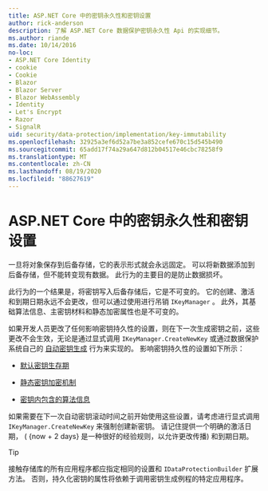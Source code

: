 ```yaml
---
title: ASP.NET Core 中的密钥永久性和密钥设置
author: rick-anderson
description: 了解 ASP.NET Core 数据保护密钥永久性 Api 的实现细节。
ms.author: riande
ms.date: 10/14/2016
no-loc:
- ASP.NET Core Identity
- cookie
- Cookie
- Blazor
- Blazor Server
- Blazor WebAssembly
- Identity
- Let's Encrypt
- Razor
- SignalR
uid: security/data-protection/implementation/key-immutability
ms.openlocfilehash: 32925a3ef6d52a7be3a852cefe670c15d545b490
ms.sourcegitcommit: 65add17f74a29a647d812b04517e46cbc78258f9
ms.translationtype: MT
ms.contentlocale: zh-CN
ms.lasthandoff: 08/19/2020
ms.locfileid: "88627619"
---
```

# <a name="key-immutability-and-key-settings-in-aspnet-core"></a>ASP.NET Core 中的密钥永久性和密钥设置

一旦将对象保存到后备存储，它的表示形式就会永远固定。 可以将新数据添加到后备存储，但不能转变现有数据。 此行为的主要目的是防止数据损坏。

此行为的一个结果是，将密钥写入后备存储后，它是不可变的。 它的创建、激活和到期日期永远不会更改，但可以通过使用进行吊销 `IKeyManager` 。 此外，其基础算法信息、主密钥材料和静态加密属性也是不可变的。

如果开发人员更改了任何影响密钥持久性的设置，则在下一次生成密钥之前，这些更改不会生效，无论是通过显式调用 `IKeyManager.CreateNewKey` 或通过数据保护系统自己的 [自动密钥生成](xref:security/data-protection/implementation/key-management#data-protection-implementation-key-management) 行为来实现的。 影响密钥持久性的设置如下所示：

* [默认密钥生存期](xref:security/data-protection/implementation/key-management#data-protection-implementation-key-management)

* [静态密钥加密机制](xref:security/data-protection/implementation/key-encryption-at-rest)

* [密钥内包含的算法信息](xref:security/data-protection/configuration/overview#changing-algorithms-with-usecryptographicalgorithms)

如果需要在下一次自动密钥滚动时间之前开始使用这些设置，请考虑进行显式调用 `IKeyManager.CreateNewKey` 来强制创建新密钥。 请记住提供一个明确的激活日期， ( {now + 2 days} 是一种很好的经验规则，以允许更改传播) 和到期日期。

>[!TIP]
> 接触存储库的所有应用程序都应指定相同的设置和 `IDataProtectionBuilder` 扩展方法。 否则，持久化密钥的属性将依赖于调用密钥生成例程的特定应用程序。
